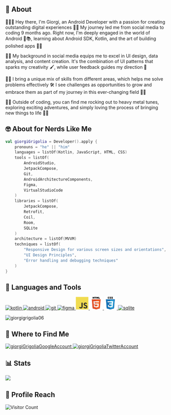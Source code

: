 ## 📝 About
<p>
  🙋‍♂️👋 Hey there, I'm Giorgi, an Android Developer with a passion for creating outstanding digital experiences 📱✨ My journey led me from social media to coding 9 months ago. Right now, I'm deeply engaged in the world of Android 🤖📚, learning about Android SDK, Kotlin, and the art of building polished apps 🎩✨
</p>

<p>
  🎨💡 My background in social media equips me to excel in UI design, data analysis, and content creation. It's the combination of UI patterns that sparks my creativity 🖌️, while user feedback guides my direction 🧭
</p>

<p>
  🔧🌟 I bring a unique mix of skills from different areas, which helps me solve problems effectively 🛠️ I see challenges as opportunities to grow and embrace them as part of my journey in this ever-changing field 🌱🚀
</p>

<p>
  🎸🥁 Outside of coding, you can find me rocking out to heavy metal tunes, exploring exciting adventures, and simply loving the process of bringing new things to life 🌄🎵
</p>

## 🤓 About for Nerds Like Me
```kotlin
val giorgiGrigolia = Developer().apply {
    pronouns = "he" || "him"
    languages = listOf(Kotlin, JavaScript, HTML, CSS)
    tools = listOf(
        AndroidStudio,
        JetpackCompose,
        Git,
        AndroidArchitectureComponents,
        Figma,
        VirtualStudioCode
    )
    libraries = listOf(
        JetpackCompose,
        Retrofit,
        Coil,
        Room,
        SQLite
    )
    architecture = listOf(MVVM)
    techniques = listOf(
        "Responsive Design for various screen sizes and orientations",
        "UI Design Principles",
        "Error handling and debugging techniques"
    )
}
```

## 🚀 Languages and Tools
<p align="left">
  <a href="https://kotlinlang.org" target="_blank" rel="noreferrer"> 
    <img src="https://www.vectorlogo.zone/logos/kotlinlang/kotlinlang-icon.svg" alt="kotlin" width="40" height="40"/> 
  </a>
  
  <a href="https://developer.android.com" target="_blank" rel="noreferrer"> 
    <img src="https://www.vectorlogo.zone/logos/android/android-icon.svg" alt="android" width="40" height="40"/> 
  </a> 

  <a href="https://git-scm.com/" target="_blank" rel="noreferrer"> 
    <img src="https://www.vectorlogo.zone/logos/git-scm/git-scm-icon.svg" alt="git" width="40" height="40"/> 
  </a>

  <a href="https://www.figma.com/" target="_blank" rel="noreferrer"> 
    <img src="https://www.vectorlogo.zone/logos/figma/figma-icon.svg" alt="figma" width="40" height="40"/> 
  </a>

  <a href="https://developer.mozilla.org/en-US/docs/Web/JavaScript" target="_blank" rel="noreferrer"> 
    <img src="https://raw.githubusercontent.com/devicons/devicon/master/icons/javascript/javascript-original.svg" alt="javascript" width="40" height="40"/> 
  </a>

  <a href="https://www.w3.org/html/" target="_blank" rel="noreferrer"> 
    <img src="https://raw.githubusercontent.com/devicons/devicon/master/icons/html5/html5-original-wordmark.svg" alt="html5" width="40" height="40"/> 
  </a>
  
  <a href="https://www.w3schools.com/css/" target="_blank" rel="noreferrer"> 
    <img src="https://raw.githubusercontent.com/devicons/devicon/master/icons/css3/css3-original-wordmark.svg" alt="css3" width="40" height="40"/> 
  </a> 

  <a href="https://www.sqlite.org/" target="_blank" rel="noreferrer"> 
    <img src="https://www.vectorlogo.zone/logos/sqlite/sqlite-icon.svg" alt="sqlite" width="40" height="40"/> 
  </a>
</p>

<p align="left">
  <img src="https://github-readme-stats.vercel.app/api/top-langs?username=giorgigrigolia06&show_icons=true&locale=en&layout=compact&theme=transparent" alt="giorgigrigolia06" />
</p>
  
## 📍 Where to Find Me
<p align="left">
  <a href="https://g.dev/giorgiGrigolia" target="blank">
    <img src="https://upload.wikimedia.org/wikipedia/commons/5/53/Google_%22G%22_Logo.svg" alt="giorgiGrigoliaGoogleAccount" height="40" width="40" />
  </a>
  
  <a href="https://twitter.com/lifad_06" target="blank">
  <img src="https://raw.githubusercontent.com/rahuldkjain/github-profile-readme-generator/master/src/images/icons/Social/twitter.svg" alt="giorgiGrigoliaTwitterAccount" height="40" width="40" />
  </a>
</p>

## 📊 Stats
<p align="left">
  <img src="https://github-profile-summary-cards.vercel.app/api/cards/profile-details?username=GiorgiGrigolia06&theme=transparent"/>  
</p>

## 🎯 Profile Reach
![Visitor Count](https://profile-counter.glitch.me/giorgigrigolia06/count.svg)

